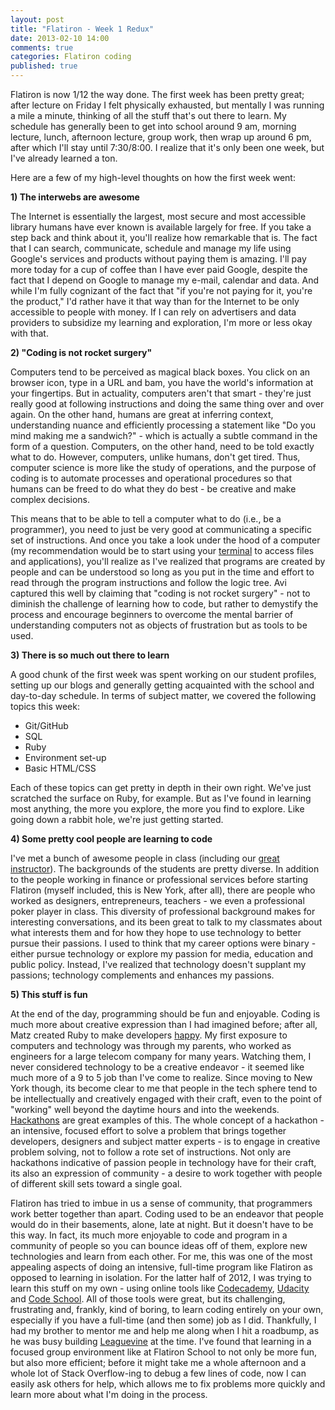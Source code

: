 ```yaml
---
layout: post
title: "Flatiron - Week 1 Redux"
date: 2013-02-10 14:00
comments: true
categories: Flatiron coding
published: true
---
```


Flatiron is now 1/12 the way done. The first week has been pretty great; after lecture on Friday I felt physically exhausted, but mentally I was running a mile a minute, thinking of all the stuff that's out there to learn. My schedule has generally been to get into school around 9 am, morning lecture, lunch, afternoon lecture, group work, then wrap up around 6 pm, after which I'll stay until 7:30/8:00. I realize that it's only been one week, but I've already learned a ton. 

<!--more-->

Here are a few of my high-level thoughts on how the first week went:

<strong>1) The interwebs are awesome</strong>

The Internet is essentially the largest, most secure and most accessible library humans have ever known is available largely for free. If you take a step back and think about it, you'll realize how remarkable that is. The fact that I can search, communicate, schedule and manage my life using Google's services and products without paying them is amazing. I'll pay more today for a cup of coffee than I have ever paid Google, despite the fact that I depend on Google to manage my e-mail, calendar and data. And while I'm fully cognizant of the fact that "if you're not paying for it, you're the product," I'd rather have it that way than for the Internet to be only accessible to people with money. If I can rely on advertisers and data providers to subsidize my learning and exploration, I'm more or less okay with that. 

<strong>2) "Coding is not rocket surgery"</strong>

Computers tend to be perceived as magical black boxes. You click on an browser icon, type in a URL and bam, you have the world's information at your fingertips. But in actuality, computers aren't that smart - they're just really good at following instructions and doing the same thing over and over again. On the other hand, humans are great at inferring context, understanding nuance and efficiently processing a statement like "Do you mind making me a sandwich?" - which is actually a subtle command in the form of a question. Computers, on the other hand, need to be told exactly what to do. However, computers, unlike humans, don't get tired. Thus, computer science is more like the study of operations, and the purpose of coding is to automate processes and operational procedures so that humans can be freed to do what they do best - be creative and make complex decisions.

This means that to be able to tell a computer what to do (i.e., be a programmer), you need to just be very good at communicating a specific set of instructions. And once you take a look under the hood of a computer (my recommendation would be to start using your <a href="http://en.wikipedia.org/wiki/Terminal_(OS_X)" target="_blank">terminal</a> to access files and applications), you'll realize as I've realized that programs are created by people and can be understood so long as you put in the time and effort to read through the program instructions and follow the logic tree. Avi captured this well by claiming that "coding is not rocket surgery" - not to diminish the challenge of learning how to code, but rather to demystify the process and encourage beginners to overcome the mental barrier of understanding computers not as objects of frustration but as tools to be used.

<strong>3) There is so much out there to learn</strong>

A good chunk of the first week was spent working on our student profiles, setting up our blogs and generally getting acquainted with the school and day-to-day schedule. In terms of subject matter, we covered the following topics this week:

<ul>
  <li>Git/GitHub</li>
  <li>SQL</li>
  <li>Ruby</li>
  <li>Environment set-up</li>
  <li>Basic HTML/CSS</li>
</ul>

Each of these topics can get pretty in depth in their own right. We've just scratched the surface on Ruby, for example. But as I've found in learning most anything, the more you explore, the more you find to explore. Like going down a rabbit hole, we're just getting started.

<strong>4) Some pretty cool people are learning to code</strong>

I've met a bunch of awesome people in class (including our <a href="http://shitavisays.tumblr.com" target="_blank">great instructor</a>). The backgrounds of the students are pretty diverse. In addition to the people working in finance or professional services before starting Flatiron (myself included, this is New York, after all), there are people who worked as designers, entrepreneurs, teachers - we even a professional poker player in class. This diversity of professional background makes for interesting conversations, and its been great to talk to my classmates about what interests them and for how they hope to use technology to better pursue their passions. I used to think that my career options were binary - either pursue technology or explore my passion for media, education and public policy. Instead, I've realized that technology doesn't supplant my passions; technology complements and enhances my passions. 

<strong>5) This stuff is fun</strong>

At the end of the day, programming should be fun and enjoyable. Coding is much more about creative expression than I had imagined before; after all, Matz created Ruby to make developers <a href="http://www.artima.com/intv/rubyP.html" target="_blank">happy</a>. My first exposure to computers and technology was through my parents, who worked as engineers for a large telecom company for many years. Watching them, I never considered technology to be a creative endeavor - it seemed like much more of a 9 to 5 job than I've come to realize. Since moving to New York though, its become clear to me that people in the tech sphere tend to be intellectually and creatively engaged with their craft, even to the point of "working" well beyond the daytime hours and into the weekends. <a href="http://en.wikipedia.org/wiki/Hackathon" target="_blank">Hackathons</a> are great examples of this. The whole concept of a hackathon - an intensive, focused effort to solve a problem that brings together developers, designers and subject matter experts - is to engage in creative problem solving, not to follow a rote set of instructions. Not only are hackathons indicative of passion people in technology have for their craft, its also an expression of community - a desire to work together with people of different skill sets toward a single goal. 

Flatiron has tried to imbue in us a sense of community, that programmers work better together than apart. Coding used to be an endeavor that people would do in their basements, alone, late at night. But it doesn't have to be this way. In fact, its much more enjoyable to code and program in a community of people so you can bounce ideas off of them, explore new technologies and learn from each other. For me, this was one of the most appealing aspects of doing an intensive, full-time program like Flatiron as opposed to learning in isolation. For the latter half of 2012, I was trying to learn this stuff on my own - using online tools like <a href="http://www.codecademy.com" target="_blank">Codecademy</a>, <a href="http://www.udacity.com" target="_blank">Udacity</a> and <a href="http://www.codeschool.com" target="_blank">Code School</a>. All of those tools were great, but its challenging, frustrating and, frankly, kind of boring, to learn coding entirely on your own, especially if you have a full-time (and then some) job as I did. Thankfully, I had my brother to mentor me and help me along when I hit a roadbump, as he was busy building <a href="http://www.leaguevine.com/" target="_blank">Leaguevine</a> at the time. I've found that learning in a focused group environment like at Flatiron School to not only be more fun, but also more efficient; before it might take me a whole afternoon and a whole lot of Stack Overflow-ing to debug a few lines of code, now I can easily ask others for help, which allows me to fix problems more quickly and learn more about what I'm doing in the process.


